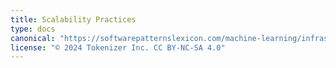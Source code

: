 ```yaml
---
title: Scalability Practices
type: docs
canonical: "https://softwarepatternslexicon.com/machine-learning/infrastructure-and-scalability/scalability-practices"
license: "© 2024 Tokenizer Inc. CC BY-NC-SA 4.0"
---
```

